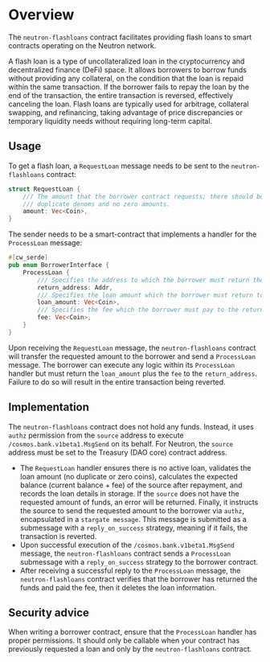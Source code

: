 # Overview

The `neutron-flashloans` contract facilitates providing flash loans to smart contracts operating on the Neutron network.

A flash loan is a type of uncollateralized loan in the cryptocurrency and decentralized finance (DeFi) space. It allows
borrowers to borrow funds without providing any collateral, on the condition that the loan is repaid within the same
transaction. If the borrower fails to repay the loan by the end of the transaction, the entire transaction is
reversed, effectively canceling the loan. Flash loans are typically used for arbitrage, collateral swapping, and
refinancing, taking advantage of price discrepancies or temporary liquidity needs without requiring long-term capital.

## Usage

To get a flash loan, a `RequestLoan` message needs to be sent to the `neutron-flashloans` contract:

```rust
struct RequestLoan {
    /// The amount that the borrower contract requests; there should be no
    /// duplicate denoms and no zero amounts. 
    amount: Vec<Coin>,
}
```

The sender needs to be a smart-contract that implements a handler for the `ProcessLoan` message:

```rust
#[cw_serde]
pub enum BorrowerInterface {
    ProcessLoan {
        /// Specifies the address to which the borrower must return the loan amount AND pay the fees.
        return_address: Addr,
        /// Specifies the loan amount which the borrower must return to the return_address.
        loan_amount: Vec<Coin>,
        /// Specifies the fee which the borrower must pay to the return_address.
        fee: Vec<Coin>,
    }
}
```

Upon receiving the `RequestLoan` message, the `neutron-flashloans` contract will transfer the requested amount to the
borrower and send a `ProcessLoan` message. The borrower can execute any logic within its `ProcessLoan` handler but must
return the `loan_amount` plus the `fee` to the `return_address`. Failure to do so will result in the entire transaction
being reverted.

## Implementation

The `neutron-flashloans` contract does not hold any funds. Instead, it uses `authz` permission from the `source` address
to execute `/cosmos.bank.v1beta1.MsgSend` on its behalf. For Neutron, the `source` address must be set to the Treasury
(DAO core) contract address.

* The `RequestLoan` handler ensures there is no active loan, validates the loan amount (no duplicate or zero coins),
  calculates the expected balance (current balance + fee) of the source after repayment, and records the loan details in
  storage. If the `source` does not have the requested amount of funds, an error will be returned. Finally, it instructs
  the source to send the requested amount to the borrower via `authz`, encapsulated in a `stargate message`. This
  message is submitted as a submessage with a `reply_on_success` strategy, meaning if it fails, the transaction is
  reverted.
* Upon successful execution of the `/cosmos.bank.v1beta1.MsgSend` message, the `neutron-flashloans` contract sends
  a `ProcessLoan` submessage with a `reply_on_success` strategy to the borrower contract.
* After receiving a successful reply to the `ProcessLoan` message, the `neutron-flashloans` contract verifies that the
  borrower has returned the funds and paid the fee, then it deletes the loan information.

## Security advice

When writing a borrower contract, ensure that the `ProcessLoan` handler has proper permissions. It should only be
callable when your contract has previously requested a loan and only by the `neutron-flashloans` contract.
